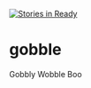 [![Stories in Ready](https://badge.waffle.io/auspi/gobble.png?label=ready&title=Ready)](https://waffle.io/auspi/gobble)
# gobble
Gobbly Wobble Boo
